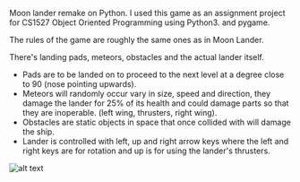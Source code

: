 Moon lander remake on Python. I used this game as an assignment project for CS1527 Object Oriented Programming using Python3. and pygame.

The rules of the game are roughly the same ones as in Moon Lander.

There's landing pads, meteors, obstacles and the actual lander itself.

- Pads are to be landed on to proceed to the next level at a degree close to 90 (nose pointing upwards).
- Meteors will randomly occur vary in size, speed and direction, they damage the lander for 25% of its health and could damage parts so that they are inoperable. (left wing, thrusters, right wing).
- Obstacles are static objects in space that once collided with will damage the ship.
- Lander is controlled with left, up and right arrow keys where the left and right keys are for rotation and up is for using the lander's thrusters.

![alt text](https://i.imgur.com/9PEfevD.png)
